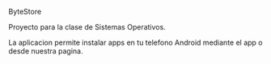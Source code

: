 ByteStore

Proyecto para la clase de Sistemas Operativos.

La aplicacion permite instalar apps en tu telefono Android mediante el app o desde nuestra pagina.